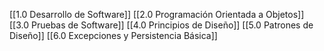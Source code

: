 [[1.0 Desarrollo de Software]]
[[2.0 Programación Orientada a Objetos]]
[[3.0 Pruebas de Software]]
[[4.0 Principios de Diseño]]
[[5.0 Patrones de Diseño]]
[[6.0 Excepciones y Persistencia Básica]]